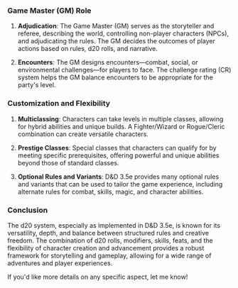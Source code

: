 ### Game Master (GM) Role

1. **Adjudication**: The Game Master (GM) serves as the storyteller and referee, describing the world, controlling non-player characters (NPCs), and adjudicating the rules. The GM decides the outcomes of player actions based on rules, d20 rolls, and narrative.

2. **Encounters**: The GM designs encounters—combat, social, or environmental challenges—for players to face. The challenge rating (CR) system helps the GM balance encounters to be appropriate for the party's level.

### Customization and Flexibility

1. **Multiclassing**: Characters can take levels in multiple classes, allowing for hybrid abilities and unique builds. A Fighter/Wizard or Rogue/Cleric combination can create versatile characters.

2. **Prestige Classes**: Special classes that characters can qualify for by meeting specific prerequisites, offering powerful and unique abilities beyond those of standard classes.

3. **Optional Rules and Variants**: D&D 3.5e provides many optional rules and variants that can be used to tailor the game experience, including alternate rules for combat, skills, magic, and character abilities.

### Conclusion

The d20 system, especially as implemented in D&D 3.5e, is known for its versatility, depth, and balance between structured rules and creative freedom. The combination of d20 rolls, modifiers, skills, feats, and the flexibility of character creation and advancement provides a robust framework for storytelling and gameplay, allowing for a wide range of adventures and player experiences.

If you'd like more details on any specific aspect, let me know!
